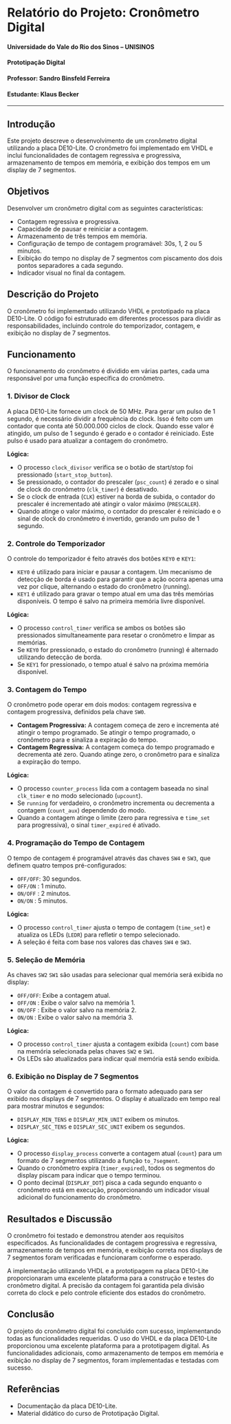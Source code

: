 # Relatório do Projeto: Cronômetro Digital

#### Universidade do Vale do Rio dos Sinos – UNISINOS
#### Prototipação Digital
#### Professor: Sandro Binsfeld Ferreira
#### Estudante: Klaus Becker

---

## Introdução
Este projeto descreve o desenvolvimento de um cronômetro digital utilizando a placa DE10-Lite. O cronômetro foi implementado em VHDL e inclui funcionalidades de contagem regressiva e progressiva, armazenamento de tempos em memória, e exibição dos tempos em um display de 7 segmentos.

## Objetivos
Desenvolver um cronômetro digital com as seguintes características:
- Contagem regressiva e progressiva.
- Capacidade de pausar e reiniciar a contagem.
- Armazenamento de três tempos em memória.
- Configuração de tempo de contagem programável: 30s, 1, 2 ou 5 minutos.
- Exibição do tempo no display de 7 segmentos com piscamento dos dois pontos separadores a cada segundo.
- Indicador visual no final da contagem.

## Descrição do Projeto
O cronômetro foi implementado utilizando VHDL e prototipado na placa DE10-Lite. O código foi estruturado em diferentes processos para dividir as responsabilidades, incluindo controle do temporizador, contagem, e exibição no display de 7 segmentos.

## Funcionamento

O funcionamento do cronômetro é dividido em várias partes, cada uma responsável por uma função específica do cronômetro.

### 1. Divisor de Clock
A placa DE10-Lite fornece um clock de 50 MHz. Para gerar um pulso de 1 segundo, é necessário dividir a frequência do clock. Isso é feito com um contador que conta até 50.000.000 ciclos de clock. Quando esse valor é atingido, um pulso de 1 segundo é gerado e o contador é reiniciado. Este pulso é usado para atualizar a contagem do cronômetro.

**Lógica:**
- O processo `clock_divisor` verifica se o botão de start/stop foi pressionado (`start_stop_button`).
- Se pressionado, o contador do prescaler (`psc_count`) é zerado e o sinal de clock do cronômetro (`clk_timer`) é desativado.
- Se o clock de entrada (`CLK`) estiver na borda de subida, o contador do prescaler é incrementado até atingir o valor máximo (`PRESCALER`).
- Quando atinge o valor máximo, o contador do prescaler é reiniciado e o sinal de clock do cronômetro é invertido, gerando um pulso de 1 segundo.

### 2. Controle do Temporizador
O controle do temporizador é feito através dos botões `KEY0` e `KEY1`:
- `KEY0` é utilizado para iniciar e pausar a contagem. Um mecanismo de detecção de borda é usado para garantir que a ação ocorra apenas uma vez por clique, alternando o estado do cronômetro (running).
- `KEY1` é utilizado para gravar o tempo atual em uma das três memórias disponíveis. O tempo é salvo na primeira memória livre disponível.

**Lógica:**
- O processo `control_timer` verifica se ambos os botões são pressionados simultaneamente para resetar o cronômetro e limpar as memórias.
- Se `KEY0` for pressionado, o estado do cronômetro (running) é alternado utilizando detecção de borda.
- Se `KEY1` for pressionado, o tempo atual é salvo na próxima memória disponível.

### 3. Contagem do Tempo
O cronômetro pode operar em dois modos: contagem regressiva e contagem progressiva, definidos pela chave `SW0`.
- **Contagem Progressiva:** A contagem começa de zero e incrementa até atingir o tempo programado. Se atingir o tempo programado, o cronômetro para e sinaliza a expiração do tempo.
- **Contagem Regressiva:** A contagem começa do tempo programado e decrementa até zero. Quando atinge zero, o cronômetro para e sinaliza a expiração do tempo.

**Lógica:**
- O processo `counter_process` lida com a contagem baseada no sinal `clk_timer` e no modo selecionado (`upcount`).
- Se `running` for verdadeiro, o cronômetro incrementa ou decrementa a contagem (`count_aux`) dependendo do modo.
- Quando a contagem atinge o limite (zero para regressiva e `time_set` para progressiva), o sinal `timer_expired` é ativado.

### 4. Programação do Tempo de Contagem
O tempo de contagem é programável através das chaves `SW4` e `SW3`, que definem quatro tempos pré-configurados:
- `OFF/OFF`: 30 segundos.
- `OFF/ON` : 1 minuto.
- `ON/OFF` : 2 minutos.
- `ON/ON`  : 5 minutos.

**Lógica:**
- O processo `control_timer` ajusta o tempo de contagem (`time_set`) e atualiza os LEDs (`LEDR`) para refletir o tempo selecionado.
- A seleção é feita com base nos valores das chaves `SW4` e `SW3`.

### 5. Seleção de Memória
As chaves `SW2` `SW1` são usadas para selecionar qual memória será exibida no display:
- `OFF/OFF`: Exibe a contagem atual.
- `OFF/ON` : Exibe o valor salvo na memória 1.
- `ON/OFF` : Exibe o valor salvo na memória 2.
- `ON/ON`  : Exibe o valor salvo na memória 3.

**Lógica:**
- O processo `control_timer` ajusta a contagem exibida (`count`) com base na memória selecionada pelas chaves `SW2` e `SW1`.
- Os LEDs são atualizados para indicar qual memória está sendo exibida.

### 6. Exibição no Display de 7 Segmentos
O valor da contagem é convertido para o formato adequado para ser exibido nos displays de 7 segmentos. O display é atualizado em tempo real para mostrar minutos e segundos:
- `DISPLAY_MIN_TENS` e `DISPLAY_MIN_UNIT` exibem os minutos.
- `DISPLAY_SEC_TENS` e `DISPLAY_SEC_UNIT` exibem os segundos.

**Lógica:**
- O processo `display_process` converte a contagem atual (`count`) para um formato de 7 segmentos utilizando a função `to_7segment`.
- Quando o cronômetro expira (`timer_expired`), todos os segmentos do display piscam para indicar que o tempo terminou.
- O ponto decimal (`DISPLAY_DOT`) pisca a cada segundo enquanto o cronômetro está em execução, proporcionando um indicador visual adicional do funcionamento do cronômetro.

## Resultados e Discussão
O cronômetro foi testado e demonstrou atender aos requisitos especificados. As funcionalidades de contagem progressiva e regressiva, armazenamento de tempos em memória, e exibição correta nos displays de 7 segmentos foram verificadas e funcionaram conforme o esperado.

A implementação utilizando VHDL e a prototipagem na placa DE10-Lite proporcionaram uma excelente plataforma para a construção e testes do cronômetro digital. A precisão da contagem foi garantida pela divisão correta do clock e pelo controle eficiente dos estados do cronômetro.

## Conclusão
O projeto do cronômetro digital foi concluído com sucesso, implementando todas as funcionalidades requeridas. O uso do VHDL e da placa DE10-Lite proporcionou uma excelente plataforma para a prototipagem digital. As funcionalidades adicionais, como armazenamento de tempos em memória e exibição no display de 7 segmentos, foram implementadas e testadas com sucesso.

## Referências
- Documentação da placa DE10-Lite.
- Material didático do curso de Prototipação Digital.
